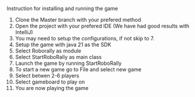 Instruction for installing and running the game
1. Clone the Master branch with your prefered method
2. Open the project with your prefered IDE (We have had good results with IntelliJ)
3. You may need to setup the configurations, if not skip to 7.
4. Setup the game with java 21 as the SDK
5. Select Roborally as module
6. Select StartRoboRally as main class
7. Launch the game by running StartRoboRally
8. To start a new game go to File and select new game
9. Select betwen 2-6 players
10. Select gameboard to play on
11. You are now playing the game
